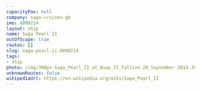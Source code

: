 ```yaml
---
capacityPax: null
company: saga-cruises-gb
imo: 8000214
layout: ship
name: Saga Pearl II
outOfScope: true
routes: []
slug: saga-pearl-ii-8000214
tags:
- ship
photo: /img/300px-Saga_Pearl_II_at_Quay_15_Tallinn_20_September_2014.JPG
unknownRoutes: false
wikipediaUrl: https://en.wikipedia.org/wiki/Saga_Pearl_II
---
```

